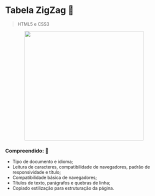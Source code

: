 

# Tabela ZigZag  :page_facing_up:


> HTML5 e CSS3

<div align="center"> 
  <img src="https://github.com/targino-dev/html-css-fundamentos/assets/107009616/59ababfc-b6de-498e-918b-21afcfdb4652" width="380px" height="350px">
  
</div>


### Compreendido:  🧠
- Tipo de documento e idioma;
- Leitura de caracteres, compatibilidade de navegadores, padrão de responsividade e título;
- Compatibilidade básica de navegadores;
- Títulos de texto, parágrafos e quebras de linha;
- Copiado estilização para estruturação da página.
  





